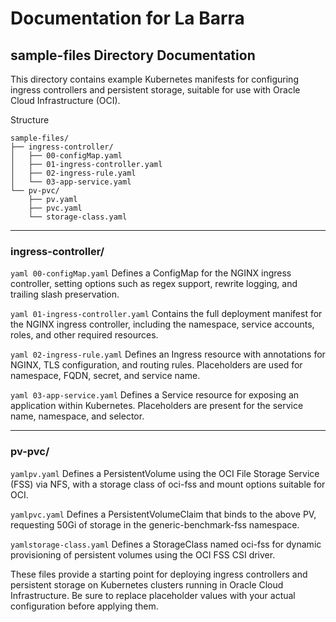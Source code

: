 # Documentation for La Barra

## sample-files Directory Documentation
This directory contains example Kubernetes manifests for configuring ingress controllers and persistent storage, suitable for use with Oracle Cloud Infrastructure (OCI).

Structure
```shell
sample-files/
├── ingress-controller/
│   ├── 00-configMap.yaml
│   ├── 01-ingress-controller.yaml
│   ├── 02-ingress-rule.yaml
│   └── 03-app-service.yaml
└── pv-pvc/
    ├── pv.yaml
    ├── pvc.yaml
    └── storage-class.yaml
```
--- 
### ingress-controller/
```yaml 00-configMap.yaml```
Defines a ConfigMap for the NGINX ingress controller, setting options such as regex support, rewrite logging, and trailing slash preservation.

```yaml 01-ingress-controller.yaml```
Contains the full deployment manifest for the NGINX ingress controller, including the namespace, service accounts, roles, and other required resources.

```yaml 02-ingress-rule.yaml```
Defines an Ingress resource with annotations for NGINX, TLS configuration, and routing rules. Placeholders are used for namespace, FQDN, secret, and service name.

```yaml 03-app-service.yaml```
Defines a Service resource for exposing an application within Kubernetes. Placeholders are present for the service name, namespace, and selector.

---

### pv-pvc/
```yamlpv.yaml```
Defines a PersistentVolume using the OCI File Storage Service (FSS) via NFS, with a storage class of oci-fss and mount options suitable for OCI.

```yamlpvc.yaml```
Defines a PersistentVolumeClaim that binds to the above PV, requesting 50Gi of storage in the generic-benchmark-fss namespace.

```yamlstorage-class.yaml```
Defines a StorageClass named oci-fss for dynamic provisioning of persistent volumes using the OCI FSS CSI driver.

These files provide a starting point for deploying ingress controllers and persistent storage on Kubernetes clusters running in Oracle Cloud Infrastructure. Be sure to replace placeholder values with your actual configuration before applying them.
